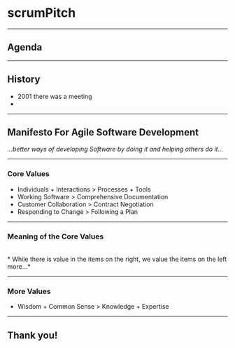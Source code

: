 # scrumPitch

---

## Agenda

---

## **History**
* 2001 there was a meeting
* 

---

## Manifesto For Agile Software Development

*...better ways of developing Software by doing it and helping others do it...*

---

### Core Values
* Individuals + Interactions > Processes + Tools
* Working Software > Comprehensive Documentation
* Customer Collaboration > Contract Negotiation
* Responding to Change > Following a Plan

---

### Meaning of the Core Values
<br>
* While there is value in the items on the right, we value the items on the left more...*

---

### More Values
* Wisdom + Common Sense > Knowledge + Expertise
	
---

## Thank you!

